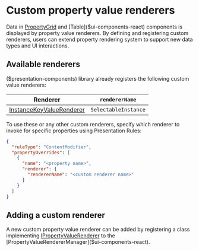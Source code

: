 # Custom property value renderers

Data in [PropertyGrid]($ui-components-react) and [Table]($ui-components-react) components is displayed by property value renderers. By defining and registering custom renderers, users can extend property rendering system to support new data types and UI interactions.

## Available renderers

($presentation-components) library already registers the following custom value renderers:

| Renderer                                             | `rendererName`       |
| ---------------------------------------------------- | -------------------- |
| [InstanceKeyValueRenderer]($presentation-components) | `SelectableInstance` |

To use these or any other custom renderers, specify which renderer to invoke for specific properties using Presentation Rules:

```json
{
  "ruleType": "ContentModifier",
  "propertyOverrides": [
    {
      "name": "<property name>",
      "renderer": {
        "rendererName": "<custom renderer name>"
      }
    }
  ]
}
```

## Adding a custom renderer

A new custom property value renderer can be added by registering a class implementing [IPropertyValueRenderer]($ui-components-react) to the [PropertyValueRendererManager]($ui-components-react).
